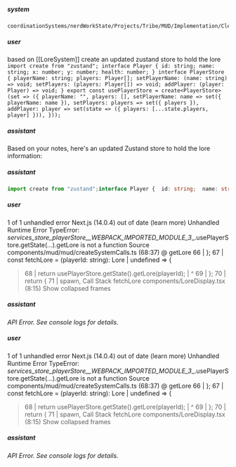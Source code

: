 ##### system
```sc-context
coordinationSystems/nerdWorkState/Projects/Tribe/MUD/Implementation/Clean/LoreSystem.md
```

##### user
based on [[LoreSystem]] create an updated zustand store to hold the lore ```import create from "zustand";
interface Player {
id: string;
name: string;
x: number;
y: number;
health: number;
}
interface PlayerStore {
playerName: string;
players: Player[];
setPlayerName: (name: string) => void;
setPlayers: (players: Player[]) => void;
addPlayer: (player: Player) => void;
}
export const usePlayerStore = create<PlayerStore>(set => ({
playerName: "",
players: [],
setPlayerName: name => set({ playerName: name }),
setPlayers: players => set({ players }),
addPlayer: player => set(state => ({ players: [...state.players, player] })),
}));```

##### assistant
Based on your notes, here's an updated Zustand store to hold the lore information:

##### assistant
```typescript
import create from "zustand";interface Player {  id: string;  name: string;  x: number;  y: number;  health: number;}interface Lore {  id: string;  title: string;  content: string;}interface PlayerStore {  playerName: string;  players: Player[];  lore: Lore[];  setPlayerName: (name: string) => void;  setPlayers: (players: Player[]) => void;  addPlayer: (player: Player) => void;  setLore: (lore: Lore[]) => void;  addLore: (lore: Lore) => void;}export const usePlayerStore = create<PlayerStore>(set => ({  playerName: "",  players: [],  lore: [],  setPlayerName: name => set({ playerName: name }),  setPlayers: players => set({ players }),  addPlayer: player => set(state => ({ players: [...state.players, player] })),  setLore: lore => set({ lore }),  addLore: lore => set(state => ({ lore: [...state.lore, lore] })),}));This updated store includes a `lore` array to hold lore information, along with methods `setLore` and `addLore` to manage the lore state.
```

##### user
1 of 1 unhandled error
Next.js (14.0.4) out of date (learn more)
Unhandled Runtime Error
TypeError: _services_store_playerStore__WEBPACK_IMPORTED_MODULE_3__.usePlayerStore.getState(...).getLore is not a function
Source
components/mud/mud/createSystemCalls.ts (68:37) @ getLore
66 | };
67 | const fetchLore = (playerId: string): Lore | undefined => {
> 68 |   return usePlayerStore.getState().getLore(playerId);
|                                   ^
69 | };
70 | return {
71 |   spawn,
Call Stack
fetchLore
components/LoreDisplay.tsx (8:15)
Show collapsed frames

##### assistant
*API Error. See console logs for details.*

##### user
1 of 1 unhandled error
Next.js (14.0.4) out of date (learn more)
Unhandled Runtime Error
TypeError: _services_store_playerStore__WEBPACK_IMPORTED_MODULE_3__.usePlayerStore.getState(...).getLore is not a function
Source
components/mud/mud/createSystemCalls.ts (68:37) @ getLore
66 | };
67 | const fetchLore = (playerId: string): Lore | undefined => {
> 68 |   return usePlayerStore.getState().getLore(playerId);
|                                   ^
69 | };
70 | return {
71 |   spawn,
Call Stack
fetchLore
components/LoreDisplay.tsx (8:15)
Show collapsed frames

##### assistant
*API Error. See console logs for details.*